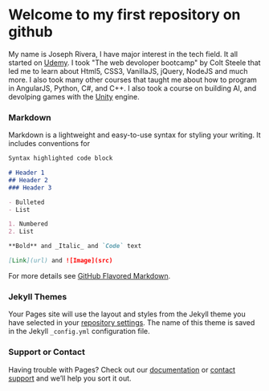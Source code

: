 # Welcome to my first repository on github

My name is Joseph Rivera, I have major interest in the tech field. It all started on <a href="https://www.udemy.com/">Udemy</a>. I took "The web devoloper bootcamp" by Colt Steele that led me to learn about Html5, CSS3, VanillaJS, jQuery, NodeJS and much more. I also took many other courses that taught me about how to program in AngularJS, Python, C#, and C++. I also took a course on building AI, and devolping games with the <a href="https://unity3d.com/">Unity</a> engine.


### Markdown

Markdown is a lightweight and easy-to-use syntax for styling your writing. It includes conventions for

```markdown
Syntax highlighted code block

# Header 1
## Header 2
### Header 3

- Bulleted
- List

1. Numbered
2. List

**Bold** and _Italic_ and `Code` text

[Link](url) and ![Image](src)
```

For more details see [GitHub Flavored Markdown](https://guides.github.com/features/mastering-markdown/).

### Jekyll Themes

Your Pages site will use the layout and styles from the Jekyll theme you have selected in your [repository settings](https://github.com/joey7040/first-one/settings). The name of this theme is saved in the Jekyll `_config.yml` configuration file.

### Support or Contact

Having trouble with Pages? Check out our [documentation](https://help.github.com/categories/github-pages-basics/) or [contact support](https://github.com/contact) and we’ll help you sort it out.
